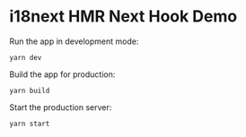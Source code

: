 # i18next HMR Next Hook Demo

Run the app in development mode:

    yarn dev

Build the app for production:

    yarn build

Start the production server:

    yarn start
